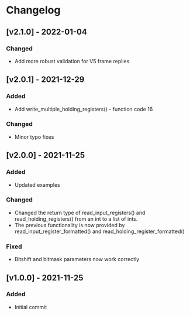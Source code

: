 # Changelog

## [v2.1.0] - 2022-01-04

### Changed

- Add more robust validation for V5 frame replies

## [v2.0.1] - 2021-12-29

### Added

- Add write_multiple_holding_registers() - function code 16

### Changed

- Minor typo fixes

## [v2.0.0] - 2021-11-25

### Added

- Updated examples

### Changed

- Changed the return type of read_input_registers() and read_holding_registers()
  from an int to a list of ints.
- The previous functionality is now provided by read_input_register_formatted()
  and read_holding_register_formatted()

### Fixed

- Bitshift and bitmask parameters now work correctly

## [v1.0.0] - 2021-11-25

### Added

- Initial commit
